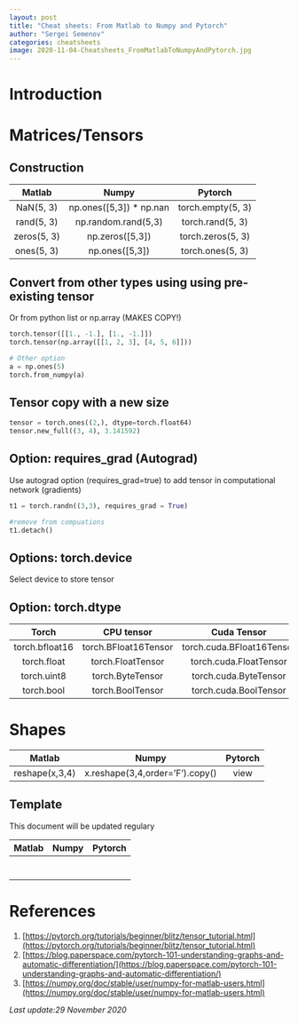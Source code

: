 ```yaml
---
layout: post
title: "Cheat sheets: From Matlab to Numpy and Pytorch"
author: "Sergei Semenov"
categories: cheatsheets
image: 2020-11-04-Cheatsheets_FromMatlabToNumpyAndPytorch.jpg
---
```

# Introduction

# Matrices/Tensors
## Construction

| Matlab  	|  Numpy 	|  Pytorch 	|
|:-:	|:-:	|:-:	|
| NaN(5, 3)	 | np.ones([5,3]) * np.nan | torch.empty(5, 3)	|
| rand(5, 3) |  np.random.rand(5,3) 	| torch.rand(5, 3)	|
| zeros(5, 3)	|  np.zeros([5,3]) 	| torch.zeros(5, 3)	|
| ones(5, 3) |  np.ones([5,3]) 	| torch.ones(5, 3)	|

## Convert from other types using using pre-existing tensor
Or from python list or np.array (MAKES COPY!)
```python
torch.tensor([[1., -1.], [1., -1.]])
torch.tensor(np.array([[1, 2, 3], [4, 5, 6]]))

# Other option
a = np.ones(5)
torch.from_numpy(a)
```

## Tensor copy with a new size 
```python
tensor = torch.ones((2,), dtype=torch.float64)
tensor.new_full((3, 4), 3.141592)
```

## Option: requires_grad (Autograd)
Use autograd option (requires_grad=true) to add tensor in computational network 
(gradients)
```python
t1 = torch.randn((3,3), requires_grad = True) 

#remove from compuations 
t1.detach()
```

## Options: torch.device

Select device to store tensor

## Option: torch.dtype

| Torch  	|  CPU tensor 	|  Cuda Tensor 	|
|:-:	|:-:	|:-:	|
| torch.bfloat16 | torch.BFloat16Tensor	| torch.cuda.BFloat16Tensor	|
| torch.float | torch.FloatTensor | torch.cuda.FloatTensor |
| torch.uint8 | torch.ByteTensor | torch.cuda.ByteTensor |
| torch.bool | torch.BoolTensor | torch.cuda.BoolTensor |

# Shapes
| Matlab  	|  Numpy 	|  Pytorch 	|
|:-:	|:-:	|:-:	|
| reshape(x,3,4)	|  x.reshape(3,4,order=’F’).copy()  	| view  	|



## Template
This document will be updated regulary

| Matlab  	|  Numpy 	|  Pytorch 	|
|:-:	|:-:	|:-:	|
|   	|   	|   	|
|   	|   	|   	|
|   	|   	|   	|
|   	|   	|   	|
|   	|   	|   	|
|   	|   	|   	|
|   	|   	|   	|


# References
1. [https://pytorch.org/tutorials/beginner/blitz/tensor_tutorial.html](https://pytorch.org/tutorials/beginner/blitz/tensor_tutorial.html)
2. [https://blog.paperspace.com/pytorch-101-understanding-graphs-and-automatic-differentiation/](https://blog.paperspace.com/pytorch-101-understanding-graphs-and-automatic-differentiation/)
3. [https://numpy.org/doc/stable/user/numpy-for-matlab-users.html](https://numpy.org/doc/stable/user/numpy-for-matlab-users.html)


*Last update:29 November 2020*
